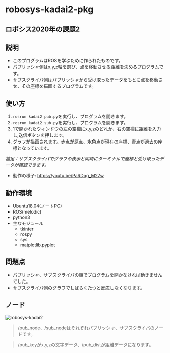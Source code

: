 # robosys-kadai2-pkg
## ロボシス2020年の課題2
## 説明
- このプログラムはROSを学ぶために作られたものです。
- パブリッシャ側はx,y,z軸を選び、点を移動させる距離を決めるプログラムです。
- サブスクライバ側はパブリッシャから受け取ったデータをもとに点を移動させ、その座標を描画するプログラムです。
## 使い方
1. ```rosrun kadai2 pub.py```を実行し、プログラムを開きます。
2. ```rosrun kadai2 sub.py```を実行し、プロクラムを開きます。
3. 1で開かれたウィンドウの左の空欄にx,y,zのどれか、右の空欄に距離を入力し,送信ボタンを押します。
4. グラフが描画されます。赤点が原点、水色点が現在の座標、青点が過去の座標となっています。

*補足：サブスクライバでグラフの表示と同時にターミナルで座標と受け取ったデータが確認できます。*
- 動作の様子:
  https://youtu.be/PaRDqg_M27w
## 動作環境
- Ubuntu18.04(ノートPC)
- ROS(melodic)
- python3
- 主なモジュール
  - tkinter
  - rospy
  - sys
  - matplotlib.pyplot
## 問題点
- パブリッシャ、サブスクライバの順でプログラムを開かなければ動きませんでした。
- サブスクライバ側のグラフでしばらくたつと反応しなくなります。
## ノード
![robosys-kadai2](https://user-images.githubusercontent.com/50820783/103738987-40c56100-5038-11eb-814b-8962e996952b.png)
>/pub_node、/sub_nodeはそれぞれパブリッシャ、サブスクライバのノードです。

>/pub_keyがx,y,zの文字データ、/pub_distが距離データになります。

